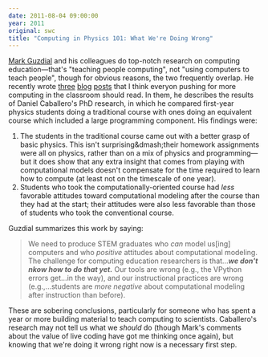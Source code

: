 ```yaml
---
date: 2011-08-04 09:00:00
year: 2011
original: swc
title: "Computing in Physics 101: What We're Doing Wrong"
---
```

<p><a href="http://www.ic.gatech.edu/people/mark-guzdial">Mark Guzdial</a> and his colleagues do top-notch research on computing education&mdash;that's "teaching people computing", not "using computers to teach people", though for obvious reasons, the two frequently overlap. He recently wrote <a href="http://computinged.wordpress.com/2011/07/29/adding-computational-modeling-in-python-doesnt-lead-to-better-physics-learning-caballero-thesis-part-1/">three</a> <a href="http://computinged.wordpress.com/2011/08/01/what-students-get-wrong-when-building-computational-physics-models-in-python-cabellero-thesis-part-2/">blog</a> <a href="http://computinged.wordpress.com/2011/08/02/instruction-makes-student-attitudes-on-computational-modeling-worse-caballero-thesis-part-3/">posts</a> that I think everyon pushing for more computing in the classroom should read. In them, he describes the results of Daniel Caballero's PhD research, in which he compared first-year physics students doing a traditional course with ones doing an equivalent course which included a large programming component. His findings were:</p>
<ol>
<li>The students in the traditional course came out with a better grasp of basic physics. This isn't surprising&amp;dmash;their homework assignments were all on physics, rather than on a mix of physics and programming&mdash;but it does show that any extra insight that comes from playing with computational models doesn't compensate for the time required to learn how to compute (at least not on the timescale of one year).</li>
<li>Students who took the computationally-oriented course had <em>less</em> favorable attitudes toward computational modeling after the course than they had at the start; their attitudes were also less favorable than those of students who took the conventional course.</li>
</ol>
<p>Guzdial summarizes this work by saying:</p>
<blockquote><p>We need to produce STEM graduates who <em>can</em> model us[ing] computers and who <em>positive</em> attitudes about computational modeling. The challenge for computing education researchers is that...<strong><em>we don't nkow how to do that yet.</em></strong> Our tools are wrong (e.g., the VPython errors get...in the way), and our instructional practices are wrong (e.g.,...students are <em>more negative</em> about computational modeling after instruction than before).</p></blockquote>
<p>These are sobering conclusions, particularly for someone who has spent a year or more building material to teach computing to scientists. Caballero's research may not tell us what we <em>should</em> do (though Mark's comments about the value of live coding have got me thinking once again), but knowing that we're doing it wrong right now is a necessary first step.</p>
